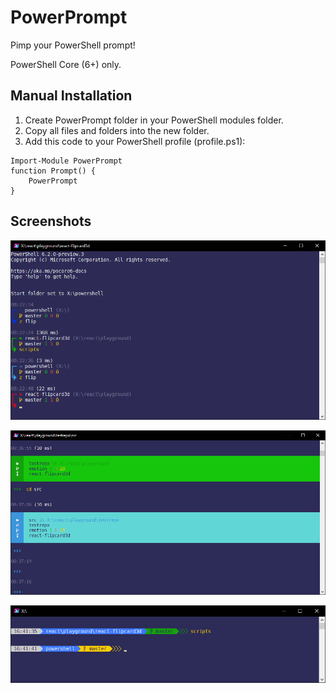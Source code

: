 # PowerPrompt

Pimp your PowerShell prompt!

PowerShell Core (6+) only.

## Manual Installation

1. Create PowerPrompt folder in your PowerShell modules folder.
2. Copy all files and folders into the new folder.
3. Add this code to your PowerShell profile (profile.ps1):

```
Import-Module PowerPrompt
function Prompt() {
    PowerPrompt
}
```

## Screenshots
![Screenshot#1](./docs/screenshots/Screenshot1.png?raw=true "Screenshot 1")

![Screenshot#2](./docs/screenshots/Screenshot2.png?raw=true "Screenshot 2")

![Screenshot#3](./docs/screenshots/Screenshot3.png?raw=true "Screenshot 3")
